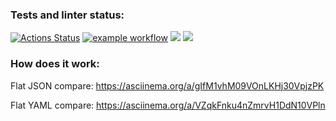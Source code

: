### Tests and linter status:
[![Actions Status](https://github.com/DmitriyLazarev/frontend-project-lvl2/workflows/hexlet-check/badge.svg)](https://github.com/DmitriyLazarev/frontend-project-lvl2/actions)
[![example workflow](https://github.com/DmitriyLazarev/frontend-project-lvl2/actions/workflows/analyse.yml/badge.svg)](https://github.com/DmitriyLazarev/frontend-project-lvl2/actions)
<a href="https://codeclimate.com/github/DmitriyLazarev/frontend-project-lvl2/maintainability"><img src="https://api.codeclimate.com/v1/badges/31f30e62135f6cb6a715/maintainability" /></a>
<a href="https://codeclimate.com/github/DmitriyLazarev/frontend-project-lvl2/test_coverage"><img src="https://api.codeclimate.com/v1/badges/31f30e62135f6cb6a715/test_coverage" /></a>

### How does it work: 

Flat JSON compare: https://asciinema.org/a/gIfM1vhM09VOnLKHj30VpjzPK

Flat YAML compare: https://asciinema.org/a/VZqkFnku4nZmrvH1DdN10VPln
